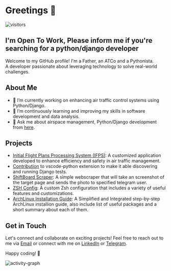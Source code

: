 # Greetings 👋

![visitors](https://visitor-badge.laobi.icu/badge?page_id=mh-firouzjah.mh-firouzjah)

## I'm Open To Work, Please inform me if you're searching for a python/django developer

Welcome to my GitHub profile! I'm a Father, an ATCo and a Pythonista.  
A developer passionate about leveraging technology to solve real-world challenges.

## About Me

- 🔭 I’m currently working on enhancing air traffic control systems using Python/Django.
- 🌱 I’m continuously learning and improving my skills in software development and data analysis.
- 💬 Ask me about airspace management, Python/Django development from [here](https://github.com/mh-firozujah/mh-firozujah/issues).

## Projects

- [Initial Flight Plans Processing System (IFPS)](#): A customized application developed to enhance efficiency and safety in air traffic management.
- [Contribution](https://github.com/microsoft/vscode-python/compare/main...mh-firouzjah:vscode-python:mh-firouzjah-patch-v2) to vscode-python extension to make it able discovering and running Django tests.
- [ShiftBoard Scraper](https://github.com/mh-firouzjah/shiftboard_scrapper): A simple webscraper that will take an screenshot of the target page and sends the photo to specified telegram user.
- [ZSH Config](https://github.com/mh-firouzjah/zsh-config): A custom Zsh configuration that includes a variety of useful features and customizations.
- [ArchLinux Installation Guide](https://github.com/mh-firouzjah/archlinux-installation-guide): A Simplified and Integrated step-by-step ArchLinux installion guide, also include list of useful packages and a short summary about each of them.

## Get in Touch

Let's connect and collaborate on exciting projects! Feel free to reach out to me via [Email](mailto:mh.firouzjah@gmail.com) or connect with me on [LinkedIn](https://www.linkedin.com/in/mh-firouzjah) or [Telegram](https://t.me/mh_firouzjah).

Happy coding! 🚀

![activity-graph](https://github-readme-activity-graph.vercel.app/graph?username=mh-firouzjah&theme=react-dark&bg_color=20232a&hide_border=true)
